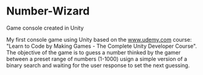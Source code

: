 # Number-Wizard
Game console created in Unity

My first console game using Unity based on the www.udemy.com course: "Learn to Code by Making Games -  The Complete Unity Developer Course".
The objective of the game is to guess a number thinked by the gamer between a preset range of numbers (1-1000)
usign a simple version of a binary search and waiting for the user response to set the next guessing.
